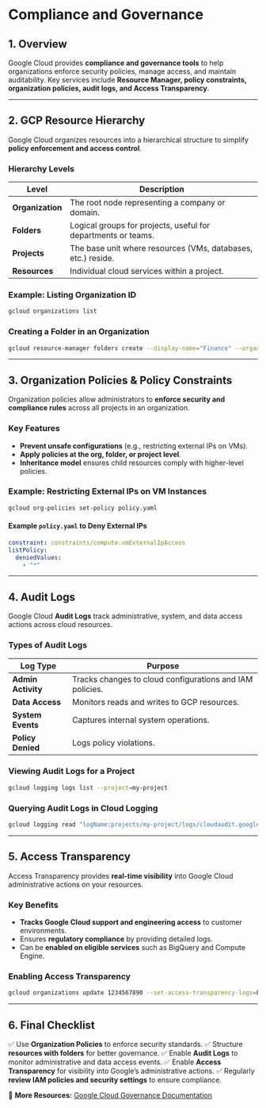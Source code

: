# Compliance and Governance

## 1. Overview
Google Cloud provides **compliance and governance tools** to help organizations enforce security policies, manage access, and maintain auditability. Key services include **Resource Manager, policy constraints, organization policies, audit logs, and Access Transparency**.

---

## 2. GCP Resource Hierarchy
Google Cloud organizes resources into a hierarchical structure to simplify **policy enforcement and access control**.

### **Hierarchy Levels**
| **Level**          | **Description** |
|-------------------|----------------|
| **Organization**  | The root node representing a company or domain. |
| **Folders**       | Logical groups for projects, useful for departments or teams. |
| **Projects**      | The base unit where resources (VMs, databases, etc.) reside. |
| **Resources**     | Individual cloud services within a project. |

### **Example: Listing Organization ID**
```sh
gcloud organizations list
```

### **Creating a Folder in an Organization**
```sh
gcloud resource-manager folders create --display-name="Finance" --organization=1234567890
```

---

## 3. Organization Policies & Policy Constraints
Organization policies allow administrators to **enforce security and compliance rules** across all projects in an organization.

### **Key Features**
- **Prevent unsafe configurations** (e.g., restricting external IPs on VMs).
- **Apply policies at the org, folder, or project level**.
- **Inheritance model** ensures child resources comply with higher-level policies.

### **Example: Restricting External IPs on VM Instances**
```sh
gcloud org-policies set-policy policy.yaml
```

#### **Example `policy.yaml` to Deny External IPs**
```yaml
constraint: constraints/compute.vmExternalIpAccess
listPolicy:
  deniedValues:
    - "*"
```

---

## 4. Audit Logs
Google Cloud **Audit Logs** track administrative, system, and data access actions across cloud resources.

### **Types of Audit Logs**
| **Log Type**          | **Purpose** |
|----------------------|------------|
| **Admin Activity**   | Tracks changes to cloud configurations and IAM policies. |
| **Data Access**      | Monitors reads and writes to GCP resources. |
| **System Events**    | Captures internal system operations. |
| **Policy Denied**    | Logs policy violations. |

### **Viewing Audit Logs for a Project**
```sh
gcloud logging logs list --project=my-project
```

### **Querying Audit Logs in Cloud Logging**
```sh
gcloud logging read "logName:projects/my-project/logs/cloudaudit.googleapis.com%2Factivity"
```

---

## 5. Access Transparency
Access Transparency provides **real-time visibility** into Google Cloud administrative actions on your resources.

### **Key Benefits**
- **Tracks Google Cloud support and engineering access** to customer environments.
- Ensures **regulatory compliance** by providing detailed logs.
- Can be **enabled on eligible services** such as BigQuery and Compute Engine.

### **Enabling Access Transparency**
```sh
gcloud organizations update 1234567890 --set-access-transparency-logs=ENABLED
```

---

## 6. Final Checklist
✅ Use **Organization Policies** to enforce security standards.
✅ Structure **resources with folders** for better governance.
✅ Enable **Audit Logs** to monitor administrative and data access events.
✅ Enable **Access Transparency** for visibility into Google’s administrative actions.
✅ Regularly **review IAM policies and security settings** to ensure compliance.

📌 **More Resources:** [Google Cloud Governance Documentation](https://cloud.google.com/resource-manager/docs/)

